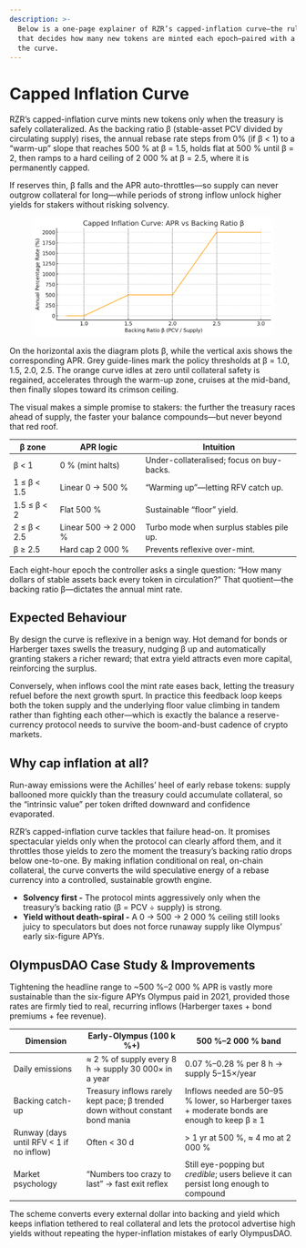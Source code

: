 ```yaml
---
description: >-
  Below is a one-page explainer of RZR’s capped-inflation curve—the rule-set
  that decides how many new tokens are minted each epoch—paired with a visual of
  the curve.
---
```


# Capped Inflation Curve

RZR’s capped-inflation curve mints new tokens only when the treasury is safely collateralized. As the backing ratio β (stable-asset PCV divided by circulating supply) rises, the annual rebase rate steps from 0% (if β < 1) to a “warm-up” slope that reaches 500 % at β = 1.5, holds flat at 500 % until β = 2, then ramps to a hard ceiling of 2 000 % at β = 2.5, where it is permanently capped.

If reserves thin, β falls and the APR auto-throttles—so supply can never outgrow collateral for long—while periods of strong inflow unlock higher yields for stakers without risking solvency.

<figure><img src="../../.gitbook/assets/image (2).png" alt=""><figcaption></figcaption></figure>

On the horizontal axis the diagram plots β, while the vertical axis shows the corresponding APR. Grey guide-lines mark the policy thresholds at β = 1.0, 1.5, 2.0, 2.5. The orange curve idles at zero until collateral safety is regained, accelerates through the warm-up zone, cruises at the mid-band, then finally slopes toward its crimson ceiling.

The visual makes a simple promise to stakers: the further the treasury races ahead of supply, the faster your balance compounds—but never beyond that red roof.

| β zone      | APR logic            | Intuition                                 |
| ----------- | -------------------- | ----------------------------------------- |
| β < 1       | 0 % (mint halts)     | Under-collateralised; focus on buy-backs. |
| 1 ≤ β < 1.5 | Linear 0 → 500 %     | “Warming up”—letting RFV catch up.        |
| 1.5 ≤ β < 2 | Flat 500 %           | Sustainable “floor” yield.                |
| 2 ≤ β < 2.5 | Linear 500 → 2 000 % | Turbo mode when surplus stables pile up.  |
| β ≥ 2.5     | Hard cap 2 000 %     | Prevents reflexive over-mint.             |

Each eight-hour epoch the controller asks a single question: “How many dollars of stable assets back every token in circulation?” That quotient—the backing ratio β—dictates the annual mint rate.

## Expected Behaviour

By design the curve is reflexive in a benign way. Hot demand for bonds or Harberger taxes swells the treasury, nudging β up and automatically granting stakers a richer reward; that extra yield attracts even more capital, reinforcing the surplus.

Conversely, when inflows cool the mint rate eases back, letting the treasury refuel before the next growth spurt. In practice this feedback loop keeps both the token supply and the underlying floor value climbing in tandem rather than fighting each other—which is exactly the balance a reserve-currency protocol needs to survive the boom-and-bust cadence of crypto markets.

## Why cap inflation at all?

Run-away emissions were the Achilles’ heel of early rebase tokens: supply ballooned more quickly than the treasury could accumulate collateral, so the “intrinsic value” per token drifted downward and confidence evaporated.

RZR’s capped-inflation curve tackles that failure head-on. It promises spectacular yields only when the protocol can clearly afford them, and it throttles those yields to zero the moment the treasury’s backing ratio drops below one-to-one. By making inflation conditional on real, on-chain collateral, the curve converts the wild speculative energy of a rebase currency into a controlled, sustainable growth engine.

- **Solvency first -** The protocol mints aggressively only when the treasury’s backing ratio (β = PCV ÷ supply) is strong.
- **Yield without death-spiral -** A 0 → 500 → 2 000 % ceiling still looks juicy to speculators but does not force runaway supply like Olympus’ early six-figure APYs.

## OlympusDAO Case Study & Improvements

Tightening the headline range to \~500 %–2 000 % APR is vastly more sustainable than the six-figure APYs Olympus paid in 2021, provided those rates are firmly tied to real, recurring inflows (Harberger taxes + bond premiums + fee revenue).

| Dimension                                | Early-Olympus (100 k %+)                                                      | 500 %–2 000 % band                                                                             |
| ---------------------------------------- | ----------------------------------------------------------------------------- | ---------------------------------------------------------------------------------------------- |
| Daily emissions                          | ≈ 2 % of supply every 8 h → supply 30 000× in a year                          | 0.07 %–0.28 % per 8 h → supply 5–15×/year                                                      |
| Backing catch-up                         | Treasury inflows rarely kept pace; β trended down without constant bond mania | Inflows needed are 50–95 % lower, so Harberger taxes + moderate bonds are enough to keep β ≥ 1 |
| Runway (days until RFV < 1 if no inflow) | Often < 30 d                                                                  | > 1 yr at 500 %, ≈ 4 mo at 2 000 %                                                             |
| Market psychology                        | “Numbers too crazy to last” → fast exit reflex                                | Still eye-popping but _credible_; users believe it can persist long enough to compound         |

The scheme converts every external dollar into backing and yield which keeps inflation tethered to real collateral and lets the protocol advertise high yields without repeating the hyper-inflation mistakes of early OlympusDAO.
